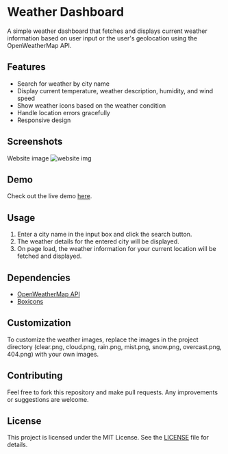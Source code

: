 
# Weather Dashboard

A simple weather dashboard that fetches and displays current weather information based on user input or the user's geolocation using the OpenWeatherMap API.

## Features

- Search for weather by city name
- Display current temperature, weather description, humidity, and wind speed
- Show weather icons based on the weather condition
- Handle location errors gracefully
- Responsive design

## Screenshots
Website image
![website img](https://github.com/user-attachments/assets/4ba31f83-5148-4074-b682-eca6e34f5171)

## Demo

Check out the live demo [here](https://ifrahsarfraz.github.io/weather-dashboard/).

## Usage

1. Enter a city name in the input box and click the search button.
2. The weather details for the entered city will be displayed.
3. On page load, the weather information for your current location will be fetched and displayed.

## Dependencies

- [OpenWeatherMap API](https://openweathermap.org/api)
- [Boxicons](https://boxicons.com/)

## Customization

To customize the weather images, replace the images in the project directory (clear.png, cloud.png, rain.png, mist.png, snow.png, overcast.png, 404.png) with your own images.

## Contributing

Feel free to fork this repository and make pull requests. Any improvements or suggestions are welcome.

## License

This project is licensed under the MIT License. See the [LICENSE](LICENSE) file for details.
